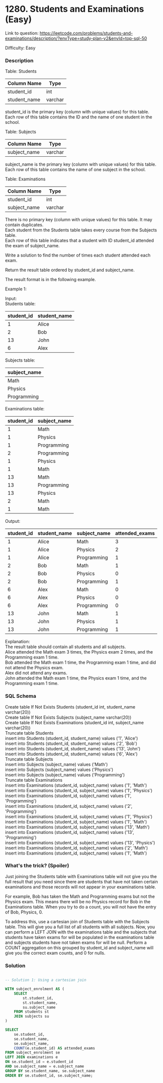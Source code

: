 # 1280. Students and Examinations (Easy)

Link to question: https://leetcode.com/problems/students-and-examinations/description/?envType=study-plan-v2&envId=top-sql-50

Difficulty: Easy

### Description

Table: Students


| Column Name   | Type    |
|---------------|---------|
| student_id    | int     |
| student_name  | varchar |

student_id is the primary key (column with unique values) for this table.\
Each row of this table contains the ID and the name of one student in the school.
 

Table: Subjects


| Column Name  | Type    |
|--------------|---------|
| subject_name | varchar |

subject_name is the primary key (column with unique values) for this table.\
Each row of this table contains the name of one subject in the school.
 

Table: Examinations


| Column Name  | Type    |
|--------------|---------|
| student_id   | int     |
| subject_name | varchar |

There is no primary key (column with unique values) for this table. It may contain duplicates.\
Each student from the Students table takes every course from the Subjects table.\
Each row of this table indicates that a student with ID student_id attended the exam of subject_name.
 

Write a solution to find the number of times each student attended each exam.

Return the result table ordered by student_id and subject_name.

The result format is in the following example.

 

Example 1:

Input: \
Students table:

| student_id | student_name |
|------------|--------------|
| 1          | Alice        |
| 2          | Bob          |
| 13         | John         |
| 6          | Alex         |

Subjects table:

| subject_name |
|--------------|
| Math         |
| Physics      |
| Programming  |

Examinations table:

| student_id | subject_name |
|------------|--------------|
| 1          | Math         |
| 1          | Physics      |
| 1          | Programming  |
| 2          | Programming  |
| 1          | Physics      |
| 1          | Math         |
| 13         | Math         |
| 13         | Programming  |
| 13         | Physics      |
| 2          | Math         |
| 1          | Math         |

Output: 

| student_id | student_name | subject_name | attended_exams |
|------------|--------------|--------------|----------------|
| 1          | Alice        | Math         | 3              |
| 1          | Alice        | Physics      | 2              |
| 1          | Alice        | Programming  | 1              |
| 2          | Bob          | Math         | 1              |
| 2          | Bob          | Physics      | 0              |
| 2          | Bob          | Programming  | 1              |
| 6          | Alex         | Math         | 0              |
| 6          | Alex         | Physics      | 0              |
| 6          | Alex         | Programming  | 0              |
| 13         | John         | Math         | 1              |
| 13         | John         | Physics      | 1              |
| 13         | John         | Programming  | 1              |

Explanation: \
The result table should contain all students and all subjects.\
Alice attended the Math exam 3 times, the Physics exam 2 times, and the Programming exam 1 time.\
Bob attended the Math exam 1 time, the Programming exam 1 time, and did not attend the Physics exam.\
Alex did not attend any exams.\
John attended the Math exam 1 time, the Physics exam 1 time, and the Programming exam 1 time.

### SQL Schema
Create table If Not Exists Students (student_id int, student_name varchar(20))\
Create table If Not Exists Subjects (subject_name varchar(20))\
Create table If Not Exists Examinations (student_id int, subject_name varchar(20))\
Truncate table Students\
insert into Students (student_id, student_name) values ('1', 'Alice')\
insert into Students (student_id, student_name) values ('2', 'Bob')\
insert into Students (student_id, student_name) values ('13', 'John')\
insert into Students (student_id, student_name) values ('6', 'Alex')\
Truncate table Subjects\
insert into Subjects (subject_name) values ('Math')\
insert into Subjects (subject_name) values ('Physics')\
insert into Subjects (subject_name) values ('Programming')\
Truncate table Examinations\
insert into Examinations (student_id, subject_name) values ('1', 'Math')\
insert into Examinations (student_id, subject_name) values ('1', 'Physics')\
insert into Examinations (student_id, subject_name) values ('1', 'Programming')\
insert into Examinations (student_id, subject_name) values ('2', 'Programming')\
insert into Examinations (student_id, subject_name) values ('1', 'Physics')\
insert into Examinations (student_id, subject_name) values ('1', 'Math')\
insert into Examinations (student_id, subject_name) values ('13', 'Math')\
insert into Examinations (student_id, subject_name) values ('13', 'Programming')\
insert into Examinations (student_id, subject_name) values ('13', 'Physics')\
insert into Examinations (student_id, subject_name) values ('2', 'Math')\
insert into Examinations (student_id, subject_name) values ('1', 'Math')

### What's the trick? (Spoiler)

Just joining the Students table with Examinations table will not give you the full result that you need since there are students that have not taken certain examinations and those records will not appear in your examinations table.

For example, Bob has taken the Math and Programming exams but not the Physics exam. This means there will be no Physics record for Bob in the Examinations table. When you try to do a count, you will not have the entry of Bob, Physics, 0.

To address this, use a cartesian join of Students table with the Subjects table. This will give you a full list of all students with all subjects. Now, you can perform a LEFT JOIN with the examinations table and the subjects that students have taken exams for will be populated in the examinations table and subjects students have not taken exams for will be null. Perform a COUNT aggregation on this grouped by student_id and subject_name will give you the correct exam counts, and 0 for nulls.

### Solution

```sql

-- Solution 1: Using a cartesian join

WITH subject_enrolment AS (
    SELECT
        st.student_id,
        st.student_name,
        su.subject_name
    FROM students st
    JOIN subjects su
)

SELECT
    se.student_id,
    se.student_name,
    se.subject_name,
    COUNT(e.student_id) AS attended_exams
FROM subject_enrolment se
LEFT JOIN examinations e
ON se.student_id = e.student_id
AND se.subject_name = e.subject_name
GROUP BY se.student_name, se.subject_name
ORDER BY se.student_id, se.subject_name;
